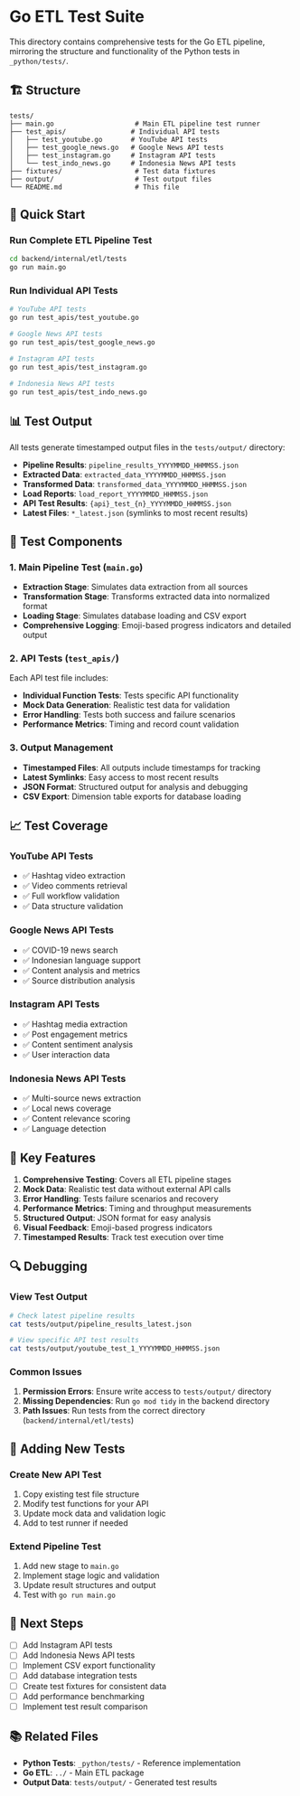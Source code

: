 # Go ETL Test Suite

This directory contains comprehensive tests for the Go ETL pipeline, mirroring the structure and functionality of the Python tests in `_python/tests/`.

## 🏗️ Structure

```
tests/
├── main.go                    # Main ETL pipeline test runner
├── test_apis/                # Individual API tests
│   ├── test_youtube.go       # YouTube API tests
│   ├── test_google_news.go   # Google News API tests
│   ├── test_instagram.go     # Instagram API tests
│   └── test_indo_news.go     # Indonesia News API tests
├── fixtures/                  # Test data fixtures
├── output/                    # Test output files
└── README.md                  # This file
```

## 🚀 Quick Start

### Run Complete ETL Pipeline Test
```bash
cd backend/internal/etl/tests
go run main.go
```

### Run Individual API Tests
```bash
# YouTube API tests
go run test_apis/test_youtube.go

# Google News API tests
go run test_apis/test_google_news.go

# Instagram API tests
go run test_apis/test_instagram.go

# Indonesia News API tests
go run test_apis/test_indo_news.go
```

## 📊 Test Output

All tests generate timestamped output files in the `tests/output/` directory:

- **Pipeline Results**: `pipeline_results_YYYYMMDD_HHMMSS.json`
- **Extracted Data**: `extracted_data_YYYYMMDD_HHMMSS.json`
- **Transformed Data**: `transformed_data_YYYYMMDD_HHMMSS.json`
- **Load Reports**: `load_report_YYYYMMDD_HHMMSS.json`
- **API Test Results**: `{api}_test_{n}_YYYYMMDD_HHMMSS.json`
- **Latest Files**: `*_latest.json` (symlinks to most recent results)

## 🔧 Test Components

### 1. Main Pipeline Test (`main.go`)
- **Extraction Stage**: Simulates data extraction from all sources
- **Transformation Stage**: Transforms extracted data into normalized format
- **Loading Stage**: Simulates database loading and CSV export
- **Comprehensive Logging**: Emoji-based progress indicators and detailed output

### 2. API Tests (`test_apis/`)
Each API test file includes:
- **Individual Function Tests**: Tests specific API functionality
- **Mock Data Generation**: Realistic test data for validation
- **Error Handling**: Tests both success and failure scenarios
- **Performance Metrics**: Timing and record count validation

### 3. Output Management
- **Timestamped Files**: All outputs include timestamps for tracking
- **Latest Symlinks**: Easy access to most recent results
- **JSON Format**: Structured output for analysis and debugging
- **CSV Export**: Dimension table exports for database loading

## 📈 Test Coverage

### YouTube API Tests
- ✅ Hashtag video extraction
- ✅ Video comments retrieval
- ✅ Full workflow validation
- ✅ Data structure validation

### Google News API Tests
- ✅ COVID-19 news search
- ✅ Indonesian language support
- ✅ Content analysis and metrics
- ✅ Source distribution analysis

### Instagram API Tests
- ✅ Hashtag media extraction
- ✅ Post engagement metrics
- ✅ Content sentiment analysis
- ✅ User interaction data

### Indonesia News API Tests
- ✅ Multi-source news extraction
- ✅ Local news coverage
- ✅ Content relevance scoring
- ✅ Language detection

## 🎯 Key Features

1. **Comprehensive Testing**: Covers all ETL pipeline stages
2. **Mock Data**: Realistic test data without external API calls
3. **Error Handling**: Tests failure scenarios and recovery
4. **Performance Metrics**: Timing and throughput measurements
5. **Structured Output**: JSON format for easy analysis
6. **Visual Feedback**: Emoji-based progress indicators
7. **Timestamped Results**: Track test execution over time

## 🔍 Debugging

### View Test Output
```bash
# Check latest pipeline results
cat tests/output/pipeline_results_latest.json

# View specific API test results
cat tests/output/youtube_test_1_YYYYMMDD_HHMMSS.json
```

### Common Issues
1. **Permission Errors**: Ensure write access to `tests/output/` directory
2. **Missing Dependencies**: Run `go mod tidy` in the backend directory
3. **Path Issues**: Run tests from the correct directory (`backend/internal/etl/tests`)

## 📝 Adding New Tests

### Create New API Test
1. Copy existing test file structure
2. Modify test functions for your API
3. Update mock data and validation logic
4. Add to test runner if needed

### Extend Pipeline Test
1. Add new stage to `main.go`
2. Implement stage logic and validation
3. Update result structures and output
4. Test with `go run main.go`

## 🚀 Next Steps

- [ ] Add Instagram API tests
- [ ] Add Indonesia News API tests
- [ ] Implement CSV export functionality
- [ ] Add database integration tests
- [ ] Create test fixtures for consistent data
- [ ] Add performance benchmarking
- [ ] Implement test result comparison

## 📚 Related Files

- **Python Tests**: `_python/tests/` - Reference implementation
- **Go ETL**: `../` - Main ETL package
- **Output Data**: `tests/output/` - Generated test results
